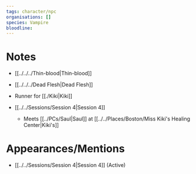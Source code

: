 ```yaml
---
tags: character/npc
organisations: []
species: Vampire
bloodline: 
---
```


# Notes
- [[../../../Thin-blood|Thin-blood]]
- [[../../../Dead Flesh|Dead Flesh]]
- Runner for [[./Kiki|Kiki]]

- [[../../Sessions/Session 4|Session 4]]
	- Meets [[../PCs/Saul|Saul]] at [[../../Places/Boston/Miss Kiki's Healing Center|Kiki's]]
# Appearances/Mentions

- [[../../Sessions/Session 4|Session 4]] (Active)
